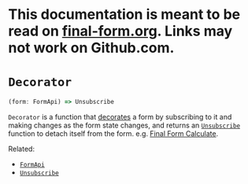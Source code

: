 # This documentation is meant to be read on [final-form.org](https://final-form.org/docs/final-form/types/Decorator). Links may not work on Github.com.

# `Decorator`

<!-- prettier-ignore -->
```ts
(form: FormApi) => Unsubscribe
```

`Decorator` is a function that [decorates](https://en.wikipedia.org/wiki/Decorator_pattern) a form by subscribing to it and making changes as the form state changes, and returns an [`Unsubscribe`](Unsubscribe) function to detach itself from the form. e.g. [Final Form Calculate](https://github.com/final-form/final-form-calculate).

Related:

- [`FormApi`](FormApi)
- [`Unsubscribe`](Unsubscribe)
